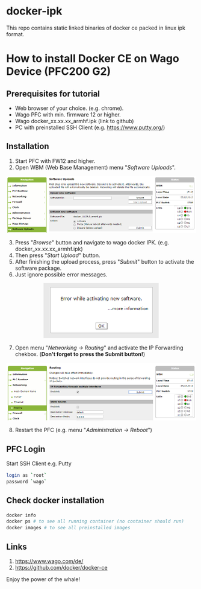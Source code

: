 # docker-ipk
This repo contains static linked binaries of docker ce packed in linux ipk format.


# How to install Docker CE on Wago Device (PFC200 G2) 

## Prerequisites for tutorial
- Web browser of your choice. (e.g. chrome).
- Wago PFC with min. firmware 12 or higher.
- Wago docker_xx.xx.xx_armhf.ipk (link to github)
- PC with preinstalled SSH Client (e.g. https://www.putty.org/)


## Installation

1. Start PFC with FW12 and higher.
2. Open WBM (Web Base Management) menu "*Software Uploads*".

<div style="text-align: center">
<img src="images/install_docker_ipk.png"
     alt="install docker"/>
</div>

3. Press "*Browse*" button and navigate to wago docker IPK. (e.g. docker_xx.xx.xx_armhf.ipk)
4. Then press "*Start Upload*" button.
5. After finishing the upload process, press "*Submit*" button to activate the software package. 
6. Just ignore possible error messages. 

<div style="text-align: center">
<img src="images/error_while_activationg.png"
     alt="install docker"/>
</div>

7. Open menu "*Networking -> Routing*" and activate the IP Forwarding chekbox. (**Don't forget to press the Submit button!**)
<div style="text-align: center">
<img src="images/ipforwarding.png"
     alt="install docker"/>
</div>

8. Restart the PFC (e.g. menu "*Administration -> Reboot*")



## PFC Login
Start SSH Client e.g. Putty 
 ```bash
login as `root`
password `wago`
 ```
## Check docker installation

```bash
docker info
docker ps # to see all running container (no container should run)
docker images # to see all preinstalled images
 ```
## Links
 1. <a href="https://www.wago.com/de/" title="wago">https://www.wago.com/de/</a>
 2. <a href="https://github.com/docker/docker-ce" title="docker ce">https://github.com/docker/docker-ce</a>
 
Enjoy the power of the whale!

